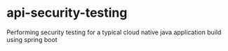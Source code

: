 # api-security-testing
Performing security testing for a typical cloud native java application build using spring boot
